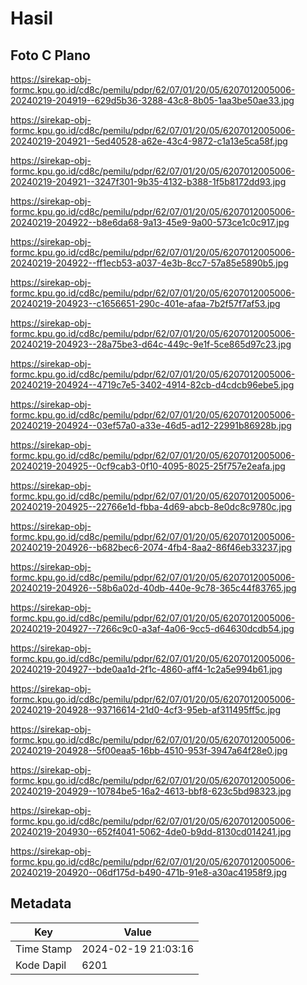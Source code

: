 # Hasil

## Foto C Plano

https://sirekap-obj-formc.kpu.go.id/cd8c/pemilu/pdpr/62/07/01/20/05/6207012005006-20240219-204919--629d5b36-3288-43c8-8b05-1aa3be50ae33.jpg

https://sirekap-obj-formc.kpu.go.id/cd8c/pemilu/pdpr/62/07/01/20/05/6207012005006-20240219-204921--5ed40528-a62e-43c4-9872-c1a13e5ca58f.jpg

https://sirekap-obj-formc.kpu.go.id/cd8c/pemilu/pdpr/62/07/01/20/05/6207012005006-20240219-204921--3247f301-9b35-4132-b388-1f5b8172dd93.jpg

https://sirekap-obj-formc.kpu.go.id/cd8c/pemilu/pdpr/62/07/01/20/05/6207012005006-20240219-204922--b8e6da68-9a13-45e9-9a00-573ce1c0c917.jpg

https://sirekap-obj-formc.kpu.go.id/cd8c/pemilu/pdpr/62/07/01/20/05/6207012005006-20240219-204922--ff1ecb53-a037-4e3b-8cc7-57a85e5890b5.jpg

https://sirekap-obj-formc.kpu.go.id/cd8c/pemilu/pdpr/62/07/01/20/05/6207012005006-20240219-204923--c1656651-290c-401e-afaa-7b2f57f7af53.jpg

https://sirekap-obj-formc.kpu.go.id/cd8c/pemilu/pdpr/62/07/01/20/05/6207012005006-20240219-204923--28a75be3-d64c-449c-9e1f-5ce865d97c23.jpg

https://sirekap-obj-formc.kpu.go.id/cd8c/pemilu/pdpr/62/07/01/20/05/6207012005006-20240219-204924--4719c7e5-3402-4914-82cb-d4cdcb96ebe5.jpg

https://sirekap-obj-formc.kpu.go.id/cd8c/pemilu/pdpr/62/07/01/20/05/6207012005006-20240219-204924--03ef57a0-a33e-46d5-ad12-22991b86928b.jpg

https://sirekap-obj-formc.kpu.go.id/cd8c/pemilu/pdpr/62/07/01/20/05/6207012005006-20240219-204925--0cf9cab3-0f10-4095-8025-25f757e2eafa.jpg

https://sirekap-obj-formc.kpu.go.id/cd8c/pemilu/pdpr/62/07/01/20/05/6207012005006-20240219-204925--22766e1d-fbba-4d69-abcb-8e0dc8c9780c.jpg

https://sirekap-obj-formc.kpu.go.id/cd8c/pemilu/pdpr/62/07/01/20/05/6207012005006-20240219-204926--b682bec6-2074-4fb4-8aa2-86f46eb33237.jpg

https://sirekap-obj-formc.kpu.go.id/cd8c/pemilu/pdpr/62/07/01/20/05/6207012005006-20240219-204926--58b6a02d-40db-440e-9c78-365c44f83765.jpg

https://sirekap-obj-formc.kpu.go.id/cd8c/pemilu/pdpr/62/07/01/20/05/6207012005006-20240219-204927--7266c9c0-a3af-4a06-9cc5-d64630dcdb54.jpg

https://sirekap-obj-formc.kpu.go.id/cd8c/pemilu/pdpr/62/07/01/20/05/6207012005006-20240219-204927--bde0aa1d-2f1c-4860-aff4-1c2a5e994b61.jpg

https://sirekap-obj-formc.kpu.go.id/cd8c/pemilu/pdpr/62/07/01/20/05/6207012005006-20240219-204928--93716614-21d0-4cf3-95eb-af311495ff5c.jpg

https://sirekap-obj-formc.kpu.go.id/cd8c/pemilu/pdpr/62/07/01/20/05/6207012005006-20240219-204928--5f00eaa5-16bb-4510-953f-3947a64f28e0.jpg

https://sirekap-obj-formc.kpu.go.id/cd8c/pemilu/pdpr/62/07/01/20/05/6207012005006-20240219-204929--10784be5-16a2-4613-bbf8-623c5bd98323.jpg

https://sirekap-obj-formc.kpu.go.id/cd8c/pemilu/pdpr/62/07/01/20/05/6207012005006-20240219-204930--652f4041-5062-4de0-b9dd-8130cd014241.jpg

https://sirekap-obj-formc.kpu.go.id/cd8c/pemilu/pdpr/62/07/01/20/05/6207012005006-20240219-204920--06df175d-b490-471b-91e8-a30ac41958f9.jpg


## Metadata

| Key        | Value               |
| ---------- | ------------------- |
| Time Stamp | 2024-02-19 21:03:16 |
| Kode Dapil | 6201                |



